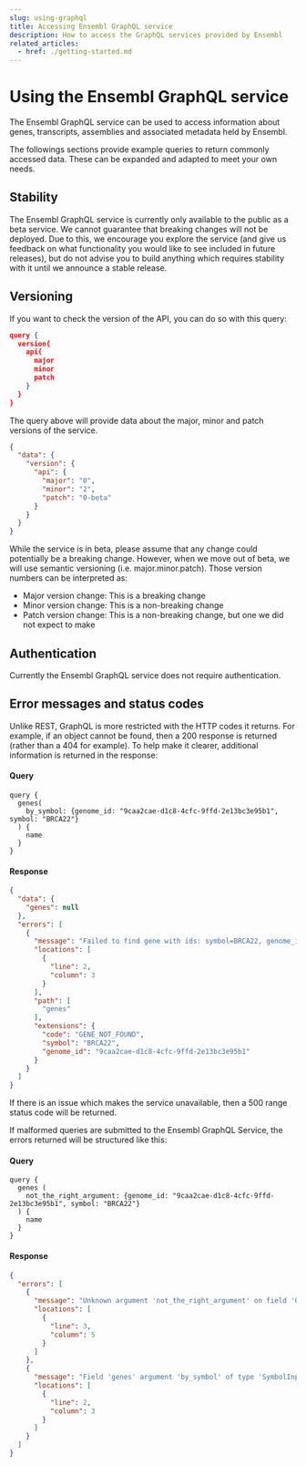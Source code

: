 ```yaml
---
slug: using-graphql
title: Accessing Ensembl GraphQL service
description: How to access the GraphQL services provided by Ensembl
related_articles:
  - href: ./getting-started.md
---
```

# Using the Ensembl GraphQL service

The Ensembl GraphQL service can be used to access information about genes, transcripts, assemblies and associated metadata held by Ensembl.  

The followings sections provide example queries to return commonly accessed data.  These can be expanded and adapted to meet your own needs.

## Stability

The Ensembl GraphQL service is currently only available to the public as a beta service.  We cannot guarantee that breaking changes will not be deployed.  Due to this, we encourage you explore the service (and give us feedback on what functionality you would like to see included in future releases), but do not advise you to build anything which requires stability with it until we announce a stable release.

## Versioning

If you want to check the version of the API, you can do so with this query:

``` json
query {
  version{
    api{
      major
      minor
      patch
    }
  }
}
```

The query above will provide data about the major, minor and patch versions of the service.

``` json
{
  "data": {
    "version": {
      "api": {
        "major": "0",
        "minor": "2",
        "patch": "0-beta"
      }
    }
  }
}
```

While the service is in beta, please assume that any change could potentially be a breaking change.  However, when we move out of beta, we will use semantic versioning (i.e. major.minor.patch).  Those version numbers can be interpreted as:
- Major version change: This is a breaking change
- Minor version change: This is a non-breaking change
- Patch version change: This is a non-breaking change, but one we did not expect to make

## Authentication

Currently the Ensembl GraphQL service does not require authentication.

## Error messages and status codes
Unlike REST, GraphQL is more restricted with the HTTP codes it returns.  For example, if an object cannot be found, then a 200 response is returned (rather than a 404 for example).  To help make it clearer, additional information is returned in the response:

#### Query
```
query {
  genes(
    by_symbol: {genome_id: "9caa2cae-d1c8-4cfc-9ffd-2e13bc3e95b1", symbol: "BRCA22"}
  ) {
    name
  }
}
```

#### Response
```json
{
  "data": {
    "genes": null
  },
  "errors": [
    {
      "message": "Failed to find gene with ids: symbol=BRCA22, genome_id=9caa2cae-d1c8-4cfc-9ffd-2e13bc3e95b1",
      "locations": [
        {
          "line": 2,
          "column": 3
        }
      ],
      "path": [
        "genes"
      ],
      "extensions": {
        "code": "GENE_NOT_FOUND",
        "symbol": "BRCA22",
        "genome_id": "9caa2cae-d1c8-4cfc-9ffd-2e13bc3e95b1"
      }
    }
  ]
}
```
If there is an issue which makes the service unavailable, then a 500 range status code will be returned.

If malformed queries are submitted to the Ensembl GraphQL Service, the errors returned will be structured like this:

#### Query
```
query {
  genes (
    not_the_right_argument: {genome_id: "9caa2cae-d1c8-4cfc-9ffd-2e13bc3e95b1", symbol: "BRCA22"}
  ) {
    name
  }
}
```

#### Response
```json
{
  "errors": [
    {
      "message": "Unknown argument 'not_the_right_argument' on field 'Query.genes'.",
      "locations": [
        {
          "line": 3,
          "column": 5
        }
      ]
    },
    {
      "message": "Field 'genes' argument 'by_symbol' of type 'SymbolInput!' is required, but it was not provided.",
      "locations": [
        {
          "line": 2,
          "column": 3
        }
      ]
    }
  ]
}
```
